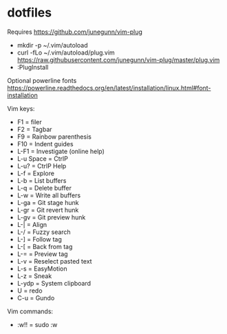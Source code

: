 dotfiles
========

Requires https://github.com/junegunn/vim-plug
- mkdir -p ~/.vim/autoload
- curl -fLo ~/.vim/autoload/plug.vim https://raw.githubusercontent.com/junegunn/vim-plug/master/plug.vim
- :PlugInstall

Optional powerline fonts https://powerline.readthedocs.org/en/latest/installation/linux.html#font-installation

Vim keys:
- F1 = filer
- F2 = Tagbar
- F9 = Rainbow parenthesis
- F10 = Indent guides
- L-F1 = Investigate (online help)
- L-u Space = CtrlP
- L-u? = CtrlP Help
- L-f = Explore
- L-b = List buffers
- L-q = Delete buffer
- L-w = Write all buffers
- L-ga = Git stage hunk
- L-gr = Git revert hunk
- L-gv = Git preview hunk
- L-| = Align
- L-/ = Fuzzy search
- L-] = Follow tag
- L-[ = Back from tag
- L-= = Preview tag
- L-v = Reselect pasted text
- L-s = EasyMotion
- L-z = Sneak
- L-ydp = System clipboard
- U = redo
- C-u = Gundo

Vim commands:
- :w!! = sudo :w
